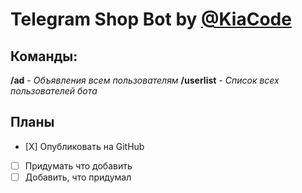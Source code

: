 # Telegram Shop Bot by [@KiaCode](tg://resolve?domain=KIAC0DE)
 
## Команды:
**/ad** *- Объявления всем пользователям*
**/userlist** *- Список всех пользователей бота*

## Планы
- [Х] Опубликовать на GitHub
- [ ] Придумать что добавить
- [ ] Добавить, что придумал